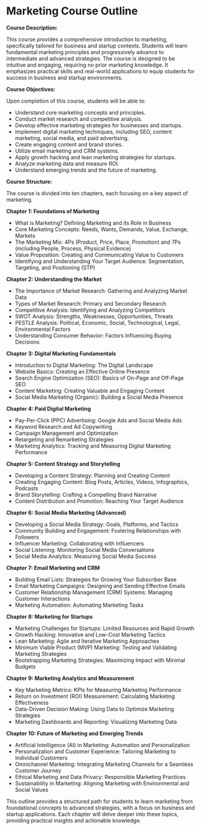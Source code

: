 # Marketing Course Outline

**Course Description:**

This course provides a comprehensive introduction to marketing, specifically tailored for business and startup contexts. Students will learn fundamental marketing principles and progressively advance to intermediate and advanced strategies. The course is designed to be intuitive and engaging, requiring no prior marketing knowledge. It emphasizes practical skills and real-world applications to equip students for success in business and startup environments.

**Course Objectives:**

Upon completion of this course, students will be able to:

*   Understand core marketing concepts and principles.
*   Conduct market research and competitive analysis.
*   Develop effective marketing strategies for businesses and startups.
*   Implement digital marketing techniques, including SEO, content marketing, social media, and paid advertising.
*   Create engaging content and brand stories.
*   Utilize email marketing and CRM systems.
*   Apply growth hacking and lean marketing strategies for startups.
*   Analyze marketing data and measure ROI.
*   Understand emerging trends and the future of marketing.

**Course Structure:**

The course is divided into ten chapters, each focusing on a key aspect of marketing.

**Chapter 1: Foundations of Marketing**
*   What is Marketing? Defining Marketing and its Role in Business
*   Core Marketing Concepts: Needs, Wants, Demands, Value, Exchange, Markets
*   The Marketing Mix: 4Ps (Product, Price, Place, Promotion) and 7Ps (including People, Process, Physical Evidence)
*   Value Proposition: Creating and Communicating Value to Customers
*   Identifying and Understanding Your Target Audience: Segmentation, Targeting, and Positioning (STP)

**Chapter 2: Understanding the Market**
*   The Importance of Market Research: Gathering and Analyzing Market Data
*   Types of Market Research: Primary and Secondary Research
*   Competitive Analysis: Identifying and Analyzing Competitors
*   SWOT Analysis: Strengths, Weaknesses, Opportunities, Threats
*   PESTLE Analysis: Political, Economic, Social, Technological, Legal, Environmental Factors
*   Understanding Consumer Behavior: Factors Influencing Buying Decisions

**Chapter 3: Digital Marketing Fundamentals**
*   Introduction to Digital Marketing: The Digital Landscape
*   Website Basics: Creating an Effective Online Presence
*   Search Engine Optimization (SEO): Basics of On-Page and Off-Page SEO
*   Content Marketing: Creating Valuable and Engaging Content
*   Social Media Marketing (Organic): Building a Social Media Presence

**Chapter 4: Paid Digital Marketing**
*   Pay-Per-Click (PPC) Advertising: Google Ads and Social Media Ads
*   Keyword Research and Ad Copywriting
*   Campaign Management and Optimization
*   Retargeting and Remarketing Strategies
*   Marketing Analytics: Tracking and Measuring Digital Marketing Performance

**Chapter 5: Content Strategy and Storytelling**
*   Developing a Content Strategy: Planning and Creating Content
*   Creating Engaging Content: Blog Posts, Articles, Videos, Infographics, Podcasts
*   Brand Storytelling: Crafting a Compelling Brand Narrative
*   Content Distribution and Promotion: Reaching Your Target Audience

**Chapter 6: Social Media Marketing (Advanced)**
*   Developing a Social Media Strategy: Goals, Platforms, and Tactics
*   Community Building and Engagement: Fostering Relationships with Followers
*   Influencer Marketing: Collaborating with Influencers
*   Social Listening: Monitoring Social Media Conversations
*   Social Media Analytics: Measuring Social Media Success

**Chapter 7: Email Marketing and CRM**
*   Building Email Lists: Strategies for Growing Your Subscriber Base
*   Email Marketing Campaigns: Designing and Sending Effective Emails
*   Customer Relationship Management (CRM) Systems: Managing Customer Interactions
*   Marketing Automation: Automating Marketing Tasks

**Chapter 8: Marketing for Startups**
*   Marketing Challenges for Startups: Limited Resources and Rapid Growth
*   Growth Hacking: Innovative and Low-Cost Marketing Tactics
*   Lean Marketing: Agile and Iterative Marketing Approaches
*   Minimum Viable Product (MVP) Marketing: Testing and Validating Marketing Strategies
*   Bootstrapping Marketing Strategies: Maximizing Impact with Minimal Budgets

**Chapter 9: Marketing Analytics and Measurement**
*   Key Marketing Metrics: KPIs for Measuring Marketing Performance
*   Return on Investment (ROI) Measurement: Calculating Marketing Effectiveness
*   Data-Driven Decision Making: Using Data to Optimize Marketing Strategies
*   Marketing Dashboards and Reporting: Visualizing Marketing Data

**Chapter 10: Future of Marketing and Emerging Trends**
*   Artificial Intelligence (AI) in Marketing: Automation and Personalization
*   Personalization and Customer Experience: Tailoring Marketing to Individual Customers
*   Omnichannel Marketing: Integrating Marketing Channels for a Seamless Customer Journey
*   Ethical Marketing and Data Privacy: Responsible Marketing Practices
*   Sustainability in Marketing: Aligning Marketing with Environmental and Social Values

This outline provides a structured path for students to learn marketing from foundational concepts to advanced strategies, with a focus on business and startup applications. Each chapter will delve deeper into these topics, providing practical insights and actionable knowledge.
